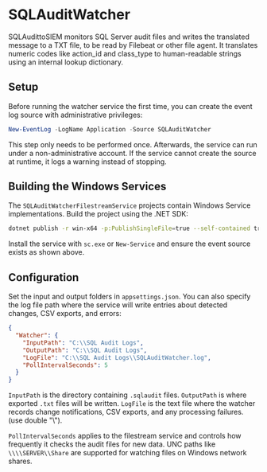 # SQLAuditWatcher

SQLAudittoSIEM monitors SQL Server audit files and writes the translated message to a TXT file, to be read by Filebeat or other file agent.
It translates numeric codes like action_id and class_type to human-readable strings using an internal lookup dictionary.


## Setup

Before running the watcher service the first time, you can create the event log source with administrative privileges:

```powershell
New-EventLog -LogName Application -Source SQLAuditWatcher
```

This step only needs to be performed once. Afterwards, the service can run under a non-administrative account. If the service cannot create the source at runtime, it logs a warning instead of stopping.

## Building the Windows Services

The `SQLAuditWatcherFilestreamService` projects contain Windows Service implementations. Build the project using the .NET SDK:

```bash
dotnet publish -r win-x64 -p:PublishSingleFile=true --self-contained true -o .\<folder to files>
```

Install the service with `sc.exe` or `New-Service` and ensure the event source exists as shown above.

## Configuration

Set the input and output folders in `appsettings.json`. You can also specify the log file path where the service will write entries about detected changes, CSV exports, and errors:

```json
{
  "Watcher": {
    "InputPath": "C:\\SQL Audit Logs",
    "OutputPath": "C:\\SQL Audit Logs",
    "LogFile": "C:\\SQL Audit Logs\\SQLAuditWatcher.log",
    "PollIntervalSeconds": 5
  }
}
```

`InputPath` is the directory containing `.sqlaudit` files. `OutputPath` is where exported `.txt` files will be written. `LogFile` is the text file where the watcher records change notifications, CSV exports, and any processing failures. (use double "\\").

`PollIntervalSeconds` applies to the filestream service and controls how frequently it checks the audit files for new data. UNC paths like `\\\\SERVER\\Share` are supported for watching files on Windows network shares.
